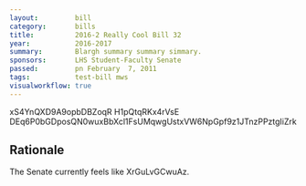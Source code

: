 ```yaml
---
layout:         bill
category:       bills
title:          2016-2 Really Cool Bill 32
year:           2016-2017
summary:        Blargh summary summary simmary.
sponsors:       LHS Student-Faculty Senate
passed:         pn February  7, 2011
tags:           test-bill mws
visualworkflow: true
---
```



xS4YnQXD9A9opbDBZoqR H1pQtqRKx4rVsE DEq6P0bGDposQN0wuxBbXcl1FsUMqwgUstxVW6NpGpf9z1JTnzPPztgIiZrk 




Rationale
---------
The Senate currently feels like XrGuLvGCwuAz.
